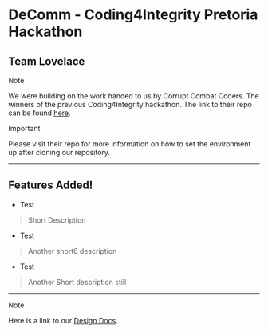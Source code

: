 # DeComm - Coding4Integrity Pretoria Hackathon
## Team Lovelace 

> [!NOTE]
> We were building on the work handed to us by Corrupt Combat Coders. The winners of the previous Coding4Integrity hackathon. The link to their repo can be found [here](https://github.com/KnowledgeFound/Coding4Integrity-DeComm-Hackathon).

> [!IMPORTANT]
> Please visit their repo for more information on how to set the environment up after cloning our repository.

---

## Features Added!

- Test
> Short Description
- Test 
> Another short6 description
- Test
> Another Short description still

---

> [!NOTE]
> Here is a link to our [Design Docs](https://github.com/KnowledgeFound/Coding4Integrity-DeComm-Hackathon).

